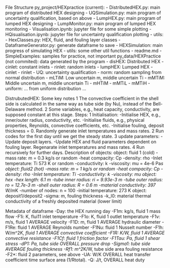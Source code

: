 File Structure
  py_project/HEXpractice (current):
    - DistributedHEX.py: main program of distributed HEX designing
    - UQSimulation.py: main program of uncertainty qualification, based on above
    - LumpHEX.py: main program of lumped HEX designing
    - LumpMonitor.py: main program of lumped HEX monitoring
    - Visualisation.ipynb: jupyter file for some simple plotting
    - HQisualisation.ipynb: jupyter file for uncertainty qualification plotting
    - utils:
      - HexClasses.py: HEX, fluid, and fouling layer classes
      - DataframeGenerator.py: generate dataframe to save
      - HEXSimulation: main progress of simulating HEX
      - utils: some other util functions
    - readme.md
    - SimpleExamples: samples for practice, not important
  py_data/HEXPractice (not commited): data generated by the program
    - disHEX: Distributed HEX
      - cinlet: constant inlets
      - rinlet: random inlets
    - lumpHEX: Lumped HEX
      - cinlet
      - rinlet
    - UQ: uncertainty qualification
      - norm: random sampling from normal distribution
        - mLTiM: Low uncertain m, middle uncertain Ti
        - mMTiM: Middle uncertain m, middle uncertain Ti
        - mHTiM
        - mMTiL
        - mMTiH
      - uniform: ... from uniform distribution
        ...

DistrubutedHEX:
  Some key notes
    1 The convective coefficient in the shell side is calculated in the same way as tube side (by Nu), instead of the Bell-Delaware method.
    2 Some variables, e.g., heat capacity, conductivity, are supposed constant at this stage.
  Steps:
    1 Initialisation:
      -Initialise HEX, e.g., inner/outer radius, conductivity, etc.
      -Initialise fluids, e.g., physical properties, Reynolds, convective coefficients, etc.
      -Initialise fouling, deposit thickness = 0.
      Randomly generate inlet temperatures and mass rates.
    2 Run codes for the first day until we get the steady state.
    3 update parameters:
      -Update deposit layers.
      -Update HEX and fluid parameters dependent on fouling layer.
      Regenarate inlet temperatures and mass rates.
    4 Run recursively for further days.
  Description of objects:
    object: fluid 1 (cold)
      -mass rate: m = 0.3 kg/s or random
      -heat compacity: Cp
      -density: rho
      -Inlet temperature: Ti 573 K or random
      -conductivity: k
      -viscosity: mu = 4e-6 Pa*s
    object: fluid2 (hot)
      -mass rate: m = 1 kg/s or random
      -heat compacity: Cp
      -density: rho
      -Inlet temperature: Ti
      -conductivity: k
      -viscosity: mu
    object: hex
      -hex length: 6.1 m
      -tube inner radius: ri = 9.93e-3 m
      -tube outer radius: ro = 12.7e-3 m
      -shell outer radius: R = 0.6 m
      -material conductivity: 397 W/m*K
      -number of nodes: n = 100
      -initial temperature: 273 K
    object: deposit1/deposit2
      -sigma: m, fouling thickness
      -k_l0: material thermal conductivity of a freshly deposited material (lower limit)

Metadata of dataframe
  -Day: the HEX running day
  -F1m: kg/s, fluid 1 mass flow
  -F1i: K, flui11 inlet temperature
  -F1o: K, fluid 1 outlet temperature
  -F1v: m/s, fluid 1 AVERAGE velocity
  -F1D: m, fluid 1 AVERAGE hydraulic diameter
  -F1Re: fluid 1 AVERAGE Reynolds number
  -F1Nu: fluid 1 Nusselt number
  -F1h: W/m^2*K, fluid 1 AVERAGE convective coefficient
  -F1R: K/W, fluid 1 AVERAGE convective resistance
  -F1Cf: fluid 1 friction factor
  -F1Tau: Pa, fluid 1 shear stress
  -dP1: Pa, tube side OVERALL pressure drop
  -Sigma1: tube side AVERAGE fouling thickness
  -Rf1: m^2*K/W, tube side area fouling resistance
  -F2*: fluid 2 parameters, see above
  -UA: W/K OVERALL heat transfer coefficient time surface area (1/Rtotal).
  -Q: J/t, OVERALL heat duty